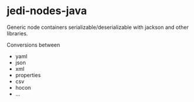 # jedi-nodes-java
Generic node containers serializable/deserializable with jackson and other libraries.

Conversions between
- yaml
- json
- xml
- properties
- csv
- hocon
- ...